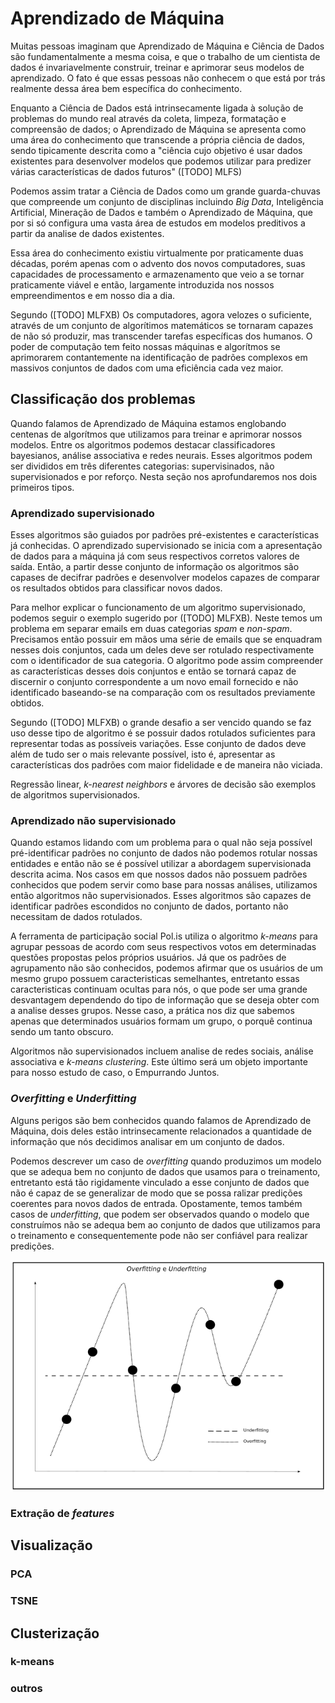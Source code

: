 # Aprendizado de Máquina

Muitas pessoas imaginam que Aprendizado de Máquina e Ciência de Dados são fundamentalmente a mesma coisa, e que o trabalho de um cientista de dados é invariavelmente construir, treinar e aprimorar seus modelos de aprendizado. O fato é que essas pessoas não conhecem o que está por trás realmente dessa área bem específica do conhecimento.

Enquanto a Ciência de Dados está intrinsecamente ligada à solução de problemas do mundo real através da coleta, limpeza, formatação e compreensão de dados; o Aprendizado de Máquina se apresenta como uma área do conhecimento que transcende a própria ciência de dados, sendo tipicamente descrita como a "ciência cujo objetivo é usar dados existentes para desenvolver modelos que podemos utilizar para predizer várias características de dados futuros" ([TODO] MLFS)

Podemos assim tratar a Ciência de Dados como um grande guarda-chuvas que compreende um conjunto de disciplinas incluindo _Big Data_, Inteligência Artificial, Mineração de Dados e também o Aprendizado de Máquina, que por si só configura uma vasta área de estudos em modelos preditivos a partir da analise de dados existentes.

Essa área do conhecimento existiu virtualmente por praticamente duas décadas, porém apenas com o advento dos novos computadores, suas capacidades de processamento e armazenamento que veio a se tornar praticamente viável e então, largamente introduzida nos nossos empreendimentos e em nosso dia a dia.

Segundo ([TODO] MLFXB) Os computadores, agora velozes o suficiente, através de um conjunto de algorítimos matemáticos se tornaram capazes de não só produzir, mas transcender tarefas específicas dos humanos. O poder de computação tem feito nossas máquinas e algorítmos se aprimorarem contantemente na identificação de padrões complexos em massivos conjuntos de dados com uma eficiência cada vez maior.

## Classificação dos problemas

Quando falamos de Aprendizado de Máquina estamos englobando centenas de algorítmos que utilizamos para treinar e aprimorar nossos modelos. Entre os algoritmos podemos destacar classificadores bayesianos, análise associativa e redes neurais. Esses algoritmos podem ser divididos em três diferentes categorias: supervisinados, não supervisionados e por reforço. Nesta seção nos aprofundaremos nos dois primeiros tipos.

### Aprendizado supervisionado

Esses algoritmos são guiados por padrões pré-existentes e características já conhecidas. O aprendizado supervisionado se inicia com a apresentação de dados para a máquina já com seus respectivos corretos valores de saída. Então, a partir desse conjunto de informação os algoritmos são capases de decifrar padrões e desenvolver modelos capazes de comparar os resultados obtidos para classificar novos dados.

Para melhor explicar o funcionamento de um algoritmo supervisionado, podemos seguir o exemplo sugerido por ([TODO] MLFXB). Neste temos um problema em separar emails em duas categorias _spam_ e _non-spam_. Precisamos então possuir em mãos uma série de emails que se enquadram nesses dois conjuntos, cada um deles deve ser rotulado respectivamente com o identificador de sua categoria. O algoritmo pode assim compreender as características desses dois conjuntos e então se tornará capaz de discernir o conjunto correspondente a um novo email fornecido e não identificado baseando-se na comparação com os resultados previamente obtidos.

Segundo ([TODO] MLFXB) o grande desafio a ser vencido quando se faz uso desse tipo de algoritmo é se possuir dados rotulados suficientes para representar todas as possíveis variações. Esse conjunto de dados deve além de tudo ser o mais relevante possível, isto é, apresentar as características dos padrões com maior fidelidade e de maneira não viciada.

Regressão linear, _k-nearest neighbors_ e árvores de decisão são exemplos de algoritmos supervisionados.

### Aprendizado não supervisionado

Quando estamos lidando com um problema para o qual não seja possível pré-identificar padrões no conjunto de dados não podemos rotular nossas entidades e então não se é possível utilizar a abordagem supervisionada descrita acima. Nos casos em que nossos dados não possuem padrões conhecidos que podem servir como base para nossas análises, utilizamos então algoritmos não supervisionados. Esses algoritmos são capazes de identificar padrões escondidos no conjunto de dados, portanto não necessitam de dados rotulados.

A ferramenta de participação social Pol.is utiliza o algoritmo _k-means_ para agrupar pessoas de acordo com seus respectivos votos em determinadas questões propostas pelos próprios usuários. Já que os padrões de agrupamento não são conhecidos, podemos afirmar que os usuários de um mesmo grupo possuem caracteristicas semelhantes, entretanto essas caracteristicas continuam ocultas para nós, o que pode ser uma grande desvantagem dependendo do tipo de informação que se deseja obter com a analise desses grupos. Nesse caso, a prática nos diz que sabemos apenas que determinados usuários formam um grupo, o porquê continua sendo um tanto obscuro.

Algoritmos não supervisionados incluem analise de redes sociais, análise associativa e _k-means clustering_. Este último será um objeto importante para nosso estudo de caso, o Empurrando Juntos.

### _Overfitting_ e _Underfitting_

Alguns perigos são bem conhecidos quando falamos de Aprendizado de Máquina, dois deles estão intrinsecamente relacionados a quantidade de informação que nós decidimos analisar em um conjunto de dados.

Podemos descrever um caso de _overfitting_ quando produzimos um modelo que se adequa bem no conjunto de dados que usamos para o treinamento, entretanto está tão rigidamente vinculado a esse conjunto de dados que não é capaz de se generalizar de modo que se possa ralizar predições coerentes para novos dados de entrada. Opostamente, temos também casos de _underfitting_, que podem ser observados quando o modelo que construímos não se adequa bem ao conjunto de dados que utilizamos para o treinamento e consequentemente pode não ser confiável para realizar predições.

![Overfitting e Underfitting](images/machine_learning/overfitting_underfitting.png)

### Extração de _features_



## Visualização
### PCA
### TSNE

## Clusterização
### k-means
### outros
